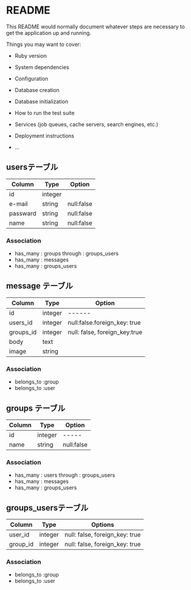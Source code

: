 # README

This README would normally document whatever steps are necessary to get the
application up and running.

Things you may want to cover:

* Ruby version

* System dependencies

* Configuration

* Database creation

* Database initialization

* How to run the test suite

* Services (job queues, cache servers, search engines, etc.)

* Deployment instructions

* ...

## usersテーブル

|Column|Type|Option|
|------|----|------|
|id|integer|
|e-mail|string|null:false|
|passward|string|null:false|
|name|string|null:false|

### Association
- has_many : groups through : groups_users
- has_many : messages
- has_many : groups_users


## message テーブル

|Column|Type|Option|
|------|----|------|
|id|integer|------|
|users_id|integer|null:false.foreign_key: true|
|groups_id|integer|null: false, foreign_key:true|
|body|text| 
|image|string|

### Association
- belongs_to :group
- belongs_to :user



## groups テーブル

|Column|Type|Option|
|------|----|------|
|id|integer|-----|
|name|string|null:false|

### Association
- has_many : users through : groups_users
- has_many : messages
- has_many : groups_users



## groups_usersテーブル

|Column|Type|Options|
|------|----|-------|
|user_id|integer|null: false, foreign_key: true|
|group_id|integer|null: false, foreign_key: true|

### Association
- belongs_to :group
- belongs_to :user